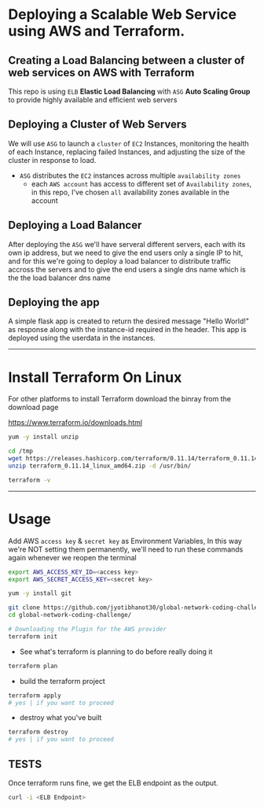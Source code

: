 # Deploying a Scalable Web Service using AWS and Terraform.
## Creating a Load Balancing between a cluster of web services on AWS with Terraform

This repo is using `ELB` **Elastic Load Balancing** with `ASG` **Auto Scaling Group** to provide highly available and efficient web servers

## Deploying a Cluster of Web Servers

We will use `ASG` to launch a `cluster` of `EC2` Instances,  monitoring the health of each Instance, replacing failed Instances, and adjusting the size of the cluster in response to load.

* `ASG` distributes the `EC2` instances across multiple `availability zones` 
  * each `AWS account` has access to different set of `Availability zones`, in this repo, I've chosen `all` availability zones available in the account

## Deploying a Load Balancer

After deploying the `ASG` we'll have serveral different servers, each with its own ip address, but we need to give the end users only a single IP to hit, and for this we're going to deploy a load balancer to distribute traffic accross the servers and to give the end users a single dns name which is the the load balancer dns name

## Deploying the app

A simple flask app is created to return the desired message "Hello World!" as response along with the instance-id required in the header.
This app is deployed using the userdata in the instances.

---

# Install Terraform On Linux

For other platforms to install Terraform download the binray from the download page

https://www.terraform.io/downloads.html

```bash
yum -y install unzip

cd /tmp
wget https://releases.hashicorp.com/terraform/0.11.14/terraform_0.11.14_linux_amd64.zip
unzip terraform_0.11.14_linux_amd64.zip -d /usr/bin/

terraform -v
```

---

# Usage

Add AWS `access key` & `secret key` as Environment Variables, In this way we're NOT setting them permanently, we'll need to run these commands again whenever we reopen the terminal

```bash
export AWS_ACCESS_KEY_ID=<access key>
export AWS_SECRET_ACCESS_KEY=<secret key>
```


```bash
yum -y install git
```



```bash
git clone https://github.com/jyotibhanot30/global-network-coding-challenge.git
cd global-network-coding-challenge/

# Downloading the Plugin for the AWS provider
terraform init
```

* See what's terraform is planning to do before really doing it

```bash
terraform plan
```



* build the terraform project

```bash
terraform apply
# yes | if you want to proceed
```

* destroy what you've built

```bash
terraform destroy
# yes | if you want to proceed
```


## TESTS
Once terraform runs fine, we get the ELB endpoint as the output.

```bash
curl -i <ELB Endpoint>
```
